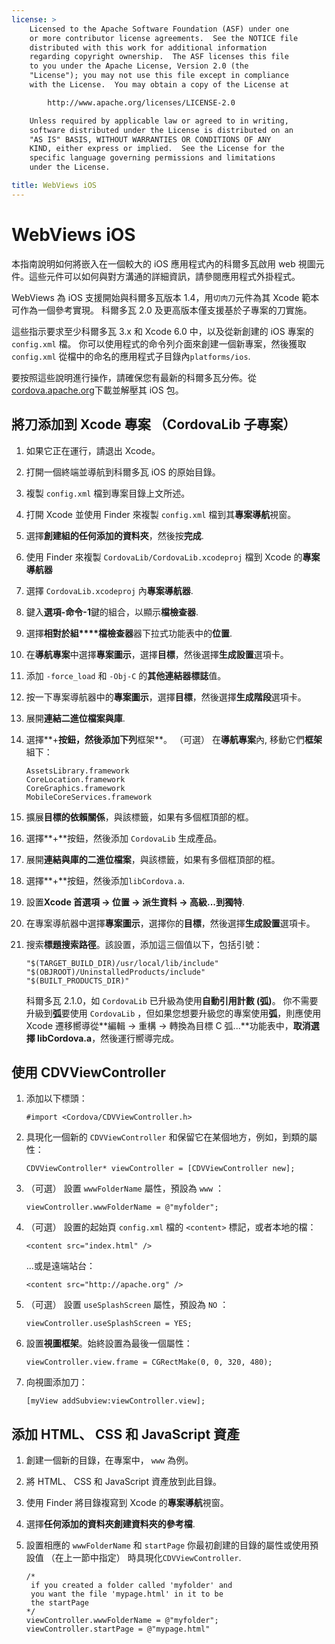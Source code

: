 ```yaml
---
license: >
    Licensed to the Apache Software Foundation (ASF) under one
    or more contributor license agreements.  See the NOTICE file
    distributed with this work for additional information
    regarding copyright ownership.  The ASF licenses this file
    to you under the Apache License, Version 2.0 (the
    "License"); you may not use this file except in compliance
    with the License.  You may obtain a copy of the License at

        http://www.apache.org/licenses/LICENSE-2.0

    Unless required by applicable law or agreed to in writing,
    software distributed under the License is distributed on an
    "AS IS" BASIS, WITHOUT WARRANTIES OR CONDITIONS OF ANY
    KIND, either express or implied.  See the License for the
    specific language governing permissions and limitations
    under the License.

title: WebViews iOS
---
```


# WebViews iOS

本指南說明如何將嵌入在一個較大的 iOS 應用程式內的科爾多瓦啟用 web 視圖元件。這些元件可以如何與對方溝通的詳細資訊，請參閱應用程式外掛程式。

WebViews 為 iOS 支援開始與科爾多瓦版本 1.4，用`切肉刀`元件為其 Xcode 範本可作為一個參考實現。 科爾多瓦 2.0 及更高版本僅支援基於子專案的刀實施。

這些指示要求至少科爾多瓦 3.x 和 Xcode 6.0 中，以及從新創建的 iOS 專案的 `config.xml` 檔。 你可以使用程式的命令列介面來創建一個新專案，然後獲取 `config.xml` 從檔中的命名的應用程式子目錄內`platforms/ios`.

要按照這些說明進行操作，請確保您有最新的科爾多瓦分佈。從[cordova.apache.org][1]下載並解壓其 iOS 包。

 [1]: http://cordova.apache.org

## 將刀添加到 Xcode 專案 （CordovaLib 子專案）

1.  如果它正在運行，請退出 Xcode。

2.  打開一個終端並導航到科爾多瓦 iOS 的原始目錄。

3.  複製 `config.xml` 檔到專案目錄上文所述。

4.  打開 Xcode 並使用 Finder 來複製 `config.xml` 檔到其**專案導航**視窗。

5.  選擇**創建組的任何添加的資料夾**，然後按**完成**.

6.  使用 Finder 來複製 `CordovaLib/CordovaLib.xcodeproj` 檔到 Xcode 的**專案導航器**

7.  選擇 `CordovaLib.xcodeproj` 內**專案導航器**.

8.  鍵入**選項-命令-1**鍵的組合，以顯示**檔檢查器**.

9.  選擇**相對於組****檔檢查器**器下拉式功能表中的**位置**.

10. 在**導航專案**中選擇**專案圖示**，選擇**目標**，然後選擇**生成設置**選項卡。

11. 添加 `-force_load` 和 `-Obj-C` 的**其他連結器標誌**值。

12. 按一下專案導航器中的**專案圖示**，選擇**目標**，然後選擇**生成階段**選項卡。

13. 展開**連結二進位檔案與庫**.

14. 選擇**+**按鈕，然後添加下列**框架**。 （可選） 在**導航專案**內, 移動它們**框架**組下：
    
        AssetsLibrary.framework
        CoreLocation.framework
        CoreGraphics.framework
        MobileCoreServices.framework
        

15. 擴展**目標的依賴關係**，與該標籤，如果有多個框頂部的框。

16. 選擇**+**按鈕，然後添加 `CordovaLib` 生成產品。

17. 展開**連結與庫的二進位檔案**，與該標籤，如果有多個框頂部的框。

18. 選擇**+**按鈕，然後添加`libCordova.a`.

19. 設置**Xcode 首選項 → 位置 → 派生資料 → 高級...**到**獨特**.

20. 在專案導航器中選擇**專案圖示**，選擇你的**目標**，然後選擇**生成設置**選項卡。

21. 搜索**標題搜索路徑**。該設置，添加這三個值以下，包括引號：
    
        "$(TARGET_BUILD_DIR)/usr/local/lib/include"        
        "$(OBJROOT)/UninstalledProducts/include"
        "$(BUILT_PRODUCTS_DIR)"
        
    
    科爾多瓦 2.1.0，如 `CordovaLib` 已升級為使用**自動引用計數 (弧)**。 你不需要升級到**弧**要使用 `CordovaLib` ，但如果您想要升級您的專案使用**弧**，則應使用 Xcode 遷移嚮導從**編輯 → 重構 → 轉換為目標 C 弧...**功能表中，**取消選擇 libCordova.a**，然後運行嚮導完成。

## 使用 CDVViewController

1.  添加以下標頭：
    
        #import <Cordova/CDVViewController.h>
        

2.  具現化一個新的 `CDVViewController` 和保留它在某個地方，例如，到類的屬性：
    
        CDVViewController* viewController = [CDVViewController new];
        

3.  （可選） 設置 `wwwFolderName` 屬性，預設為 `www` ：
    
        viewController.wwwFolderName = @"myfolder";
        

4.  （可選） 設置的起始頁 `config.xml` 檔的 `<content>` 標記，或者本地的檔：
    
        <content src="index.html" />
        
    
    ...或是遠端站台：
    
        <content src="http://apache.org" />
        

5.  （可選） 設置 `useSplashScreen` 屬性，預設為 `NO` ：
    
        viewController.useSplashScreen = YES;
        

6.  設置**視圖框架**。始終設置為最後一個屬性：
    
        viewController.view.frame = CGRectMake(0, 0, 320, 480);
        

7.  向視圖添加刀：
    
        [myView addSubview:viewController.view];
        

## 添加 HTML、 CSS 和 JavaScript 資產

1.  創建一個新的目錄，在專案中， `www` 為例。

2.  將 HTML、 CSS 和 JavaScript 資產放到此目錄。

3.  使用 Finder 將目錄複寫到 Xcode 的**專案導航**視窗。

4.  選擇**任何添加的資料夾創建資料夾的參考檔**.

5.  設置相應的 `wwwFolderName` 和 `startPage` 你最初創建的目錄的屬性或使用預設值 （在上一節中指定） 時具現化`CDVViewController`.
    
        /*
         if you created a folder called 'myfolder' and
         you want the file 'mypage.html' in it to be
         the startPage
        */
        viewController.wwwFolderName = @"myfolder";
        viewController.startPage = @"mypage.html"